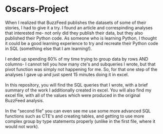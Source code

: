 # Oscars-Project

When I realized that BuzzFeed publishes the datasets of some of their stories, I had to give it a try. I found an article and correspinding analyses that interested me- not only did they publish their data, but they also published their Python code. As someone who is learning Python, I thought it could be a good learning experience to try and recreate their Python code in SQL (something else that I am learning!).
<br><br>
I ended up spending 60% of my time trying to group data by rows AND columns- I cannot tell you how many cte's and subqueries I wrote, but that pivot function was simply not happening for me. So, for that one step of the analyses I gave up and just spent 15 minutes doing it in excel.
<br> <br>
In this repository, you will find the SQL queries that I wrote, with a brief summary of the work I additionally created in excel. You will also find my excel file, with all of the values which were produced in the original BuzzFeed analysis.
<br><br>
In the "second file" you can even see me use some more advanced SQL functions such as CTE's and creating tables, and getting to use more complex group by type statements properly (unlike in the first file, where it would not work).
